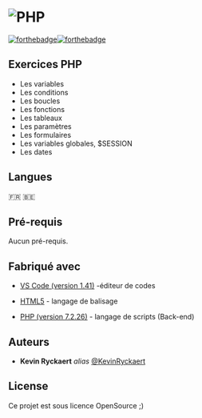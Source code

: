 # ![PHP](https://www.php.net/images/logos/new-php-logo.png)




[![forthebadge](https://forthebadge.com/images/badges/built-by-developers.svg)](https://forthebadge.com)[![forthebadge](https://forthebadge.com/images/badges/built-with-love.svg)](https://forthebadge.com)

## Exercices PHP

* Les variables
* Les conditions
* Les boucles
* Les fonctions
* Les tableaux
* Les paramètres
* Les formulaires
* Les variables globales, $SESSION
* Les dates


## Langues
:fr: :belgium:


## Pré-requis

Aucun pré-requis.



## Fabriqué avec

* [VS Code (version 1.41)](https://code.visualstudio.com/) -éditeur de codes

* [HTML5](https://www.w3.org/) - langage de balisage

* [PHP (version 7.2.26)](http://PHP.net) -  langage de scripts (Back-end)


## Auteurs

* **Kevin Ryckaert** _alias_ [@KevinRyckaert](https://github.com/KevinRyckaert)

## License

Ce projet est sous licence OpenSource ;)

